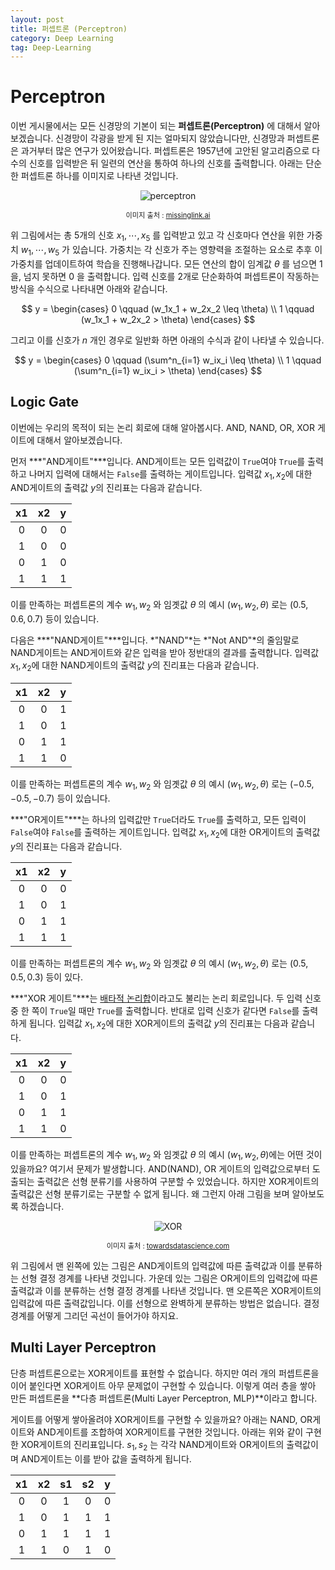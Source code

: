 ```yaml
---
layout: post
title: 퍼셉트론 (Perceptron)
category: Deep Learning
tag: Deep-Learning
---
```




# Perceptron

이번 게시물에서는 모든 신경망의 기본이 되는 **퍼셉트론(Perceptron)** 에 대해서 알아보겠습니다. 신경망이 각광을 받게 된 지는 얼마되지 않았습니다만, 신경망과 퍼셉트론은 과거부터 많은 연구가 있어왔습니다. 퍼셉트론은 1957년에 고안된 알고리즘으로 다수의 신호를 입력받은 뒤 일련의 연산을 통하여 하나의 신호를 출력합니다. 아래는 단순한 퍼셉트론 하나를 이미지로 나타낸 것입니다.

<p align="center"><img src="https://missinglink.ai/wp-content/uploads/2018/11/Frame-3.png" alt="perceptron"  /></p>

<p align="center" style="font-size:80%">이미지 출처 : <a href="https://missinglink.ai/guides/neural-network-concepts/perceptrons-and-multi-layer-perceptrons-the-artificial-neuron-at-the-core-of-deep-learning/">missinglink.ai</a></p>

위 그림에서는 총 5개의 신호 $x_1, \cdots, x_5$ 를 입력받고 있고 각 신호마다 연산을 위한 가중치 $w_1, \cdots, w_5$ 가 있습니다. 가중치는 각 신호가 주는 영향력을 조절하는 요소로 추후 이 가중치를 업데이트하여 학습을 진행해나갑니다. 모든 연산의 합이 임계값 $\theta$ 를 넘으면 $1$ 을, 넘지 못하면 $0$ 을 출력합니다. 입력 신호를 2개로 단순화하여 퍼셉트론이 작동하는 방식을 수식으로 나타내면 아래와 같습니다.

$$
y = \begin{cases} 0 \qquad (w_1x_1 + w_2x_2 \leq \theta) \\
1 \qquad (w_1x_1 + w_2x_2  > \theta) \end{cases}
$$



그리고 이를 신호가 $n$ 개인 경우로 일반화 하면 아래의 수식과 같이 나타낼 수 있습니다.


$$
y = \begin{cases} 0 \qquad (\sum^n_{i=1} w_ix_i \leq \theta) \\
1 \qquad (\sum^n_{i=1} w_ix_i > \theta) \end{cases}
$$



## Logic Gate

이번에는 우리의 목적이 되는 논리 회로에 대해 알아봅시다. AND, NAND, OR, XOR 게이트에 대해서 알아보겠습니다.

먼저 ***"AND게이트"***입니다. AND게이트는 모든 입력값이 `True`여야 `True`를 출력하고 나머지 입력에 대해서는 `False`를 출력하는 게이트입니다. 입력값 $x_1, x_2$에 대한 AND게이트의 출력값 $y$의 진리표는 다음과 같습니다.

|  x1  |  x2  |  y   |
| :--: | :--: | :--: |
|  0   |  0   |  0   |
|  1   |  0   |  0   |
|  0   |  1   |  0   |
|  1   |  1   |  1   |

이를 만족하는 퍼셉트론의 계수 $w_1, w_2$ 와 임곗값 $\theta$ 의 예시 $(w_1, w_2, \theta)$ 로는 $(0.5, 0.6, 0.7)$ 등이 있습니다.

다음은 ***"NAND게이트"***입니다. *"NAND"*는 *"Not AND"*의 줄임말로 NAND게이트는 AND게이트와 같은 입력을 받아 정반대의 결과를 출력합니다. 입력값 $x_1, x_2$에 대한 NAND게이트의 출력값 $y$의 진리표는 다음과 같습니다.

|  x1  |  x2  |  y   |
| :--: | :--: | :--: |
|  0   |  0   |  1   |
|  1   |  0   |  1   |
|  0   |  1   |  1   |
|  1   |  1   |  0   |

이를 만족하는 퍼셉트론의 계수 $w_1, w_2$ 와 임곗값 $\theta$ 의 예시 $(w_1, w_2, \theta)$ 로는 $(-0.5, -0.5, -0.7)$ 등이 있습니다.

***"OR게이트"***는 하나의 입력값만 `True`더라도 `True`를 출력하고, 모든 입력이 `False`여야 `False`를 출력하는 게이트입니다. 입력값 $x_1, x_2$에 대한 OR게이트의 출력값 $y$의 진리표는 다음과 같습니다.

|  x1  |  x2  |  y   |
| :--: | :--: | :--: |
|  0   |  0   |  0   |
|  1   |  0   |  1   |
|  0   |  1   |  1   |
|  1   |  1   |  1   |

이를 만족하는 퍼셉트론의 계수 $w_1, w_2$ 와 임곗값 $\theta$ 의 예시 $(w_1, w_2, \theta)$ 로는 $(0.5, 0.5, 0.3)$ 등이 있다.

***"XOR 게이트"***는 <u>배타적 논리합</u>이라고도 불리는 논리 회로입니다. 두 입력 신호 중 한 쪽이 `True`일 때만 `True`를 출력합니다. 반대로 입력 신호가 같다면 `False`를 출력하게 됩니다. 입력값 $x_1, x_2$에 대한 XOR게이트의 출력값 $y$의 진리표는 다음과 같습니다.

|  x1  |  x2  |  y   |
| :--: | :--: | :--: |
|  0   |  0   |  0   |
|  1   |  0   |  1   |
|  0   |  1   |  1   |
|  1   |  1   |  0   |

이를 만족하는 퍼셉트론의 계수 $w_1, w_2$ 와 임곗값 $\theta$ 의 예시 $(w_1, w_2, \theta)$에는 어떤 것이 있을까요? 여기서 문제가 발생합니다. AND(NAND), OR 게이트의 입력값으로부터 도출되는 출력값은 선형 분류기를 사용하여 구분할 수 있었습니다. 하지만 XOR게이트의 출력값은 선형 분류기로는 구분할 수 없게 됩니다. 왜 그런지 아래 그림을 보며 알아보도록 하겠습니다.

<p align="center"><img src="https://miro.medium.com/max/700/1*CyGlr8VjwtQGeNsuTUq3HA.jpeg" alt="XOR"  /></p>

<p align="center" style="font-size:80%">이미지 출처 : <a href="https://towardsdatascience.com/radial-basis-functions-neural-networks-all-we-need-to-know-9a88cc053448">towardsdatascience.com</a></p>

위 그림에서 맨 왼쪽에 있는 그림은 AND게이트의 입력값에 따른 출력값과 이를 분류하는 선형 결정 경계를 나타낸 것입니다. 가운데 있는 그림은 OR게이트의 입력값에 따른 출력값과 이를 분류하는 선형 결정 경계를 나타낸 것입니다. 맨 오른쪽은 XOR게이트의 입력값에 따른 출력값입니다. 이를 선형으로 완벽하게 분류하는 방법은 없습니다. 결정 경계를 어떻게 그리던 곡선이 들어가야 하지요.

## Multi Layer Perceptron

단층 퍼셉트론으로는 XOR게이트를 표현할 수 없습니다. 하지만 여러 개의 퍼셉트론을 이어 붙인다면 XOR게이트 아무 문제없이 구현할 수 있습니다. 이렇게 여러 층을 쌓아 만든 퍼셉트론을 **다층 퍼셉트론(Multi Layer Perceptron, MLP)**이라고 합니다.

게이트를 어떻게 쌓아올려야 XOR게이트를 구현할 수 있을까요? 아래는 NAND, OR게이트와 AND게이트를 조합하여 XOR게이트를 구현한 것입니다. 아래는 위와 같이 구현한 XOR게이트의 진리표입니다. $s_1, s_2$ 는 각각 NAND게이트와 OR게이트의 출력값이며 AND게이트는 이를 받아 값을 출력하게 됩니다.

|  x1  |  x2  |  s1  |  s2  |  y   |
| :--: | :--: | :--: | :--: | :--: |
|  0   |  0   |  1   |  0   |  0   |
|  1   |  0   |  1   |  1   |  1   |
|  0   |  1   |  1   |  1   |  1   |
|  1   |  1   |  0   |  1   |  0   |

